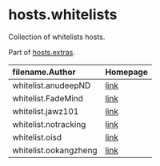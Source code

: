 # hosts.whitelists

Collection of whitelists hosts. 

Part of [hosts.extras](https://github.com/FadeMind/hosts.extras). 

| filename.Author | Homepage 
:-----------------|---------
| whitelist.anudeepND | [link](https://github.com/anudeepND/blacklist) 
| whitelist.FadeMind  | [link](https://github.com/FadeMind/hosts.extras)
| whitelist.jawz101 | [link](https://github.com/jawz101)
| whitelist.notracking | [link](https://github.com/notracking/hosts-blocklists)
| whitelist.oisd | [link](https://oisd.nl/excludes.php)
| whitelist.ookangzheng | [link](https://github.com/ookangzheng/blahdns)

